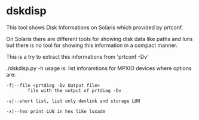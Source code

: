dskdisp
=======

This tool shows Disk Informations on Solaris which provided by prtconf.

On Solaris there are different tools for showing disk data like paths and luns
but there is no tool for showing this information in a compact manner.

This is a try to extract this informations from 'prtconf -Dv'

 ./dskdisp.py -h
 usage is:
 list inforamtions for MPXIO devices
 where options are:

    -f|--file <prtdiag -Dv Output file>
            file with the output of prtdiag -Dv

    -s|--short list, list only devlink and storage LUN

    -x|--hex print LUN in hex like luxadm


